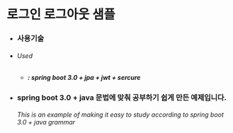 # 로그인 로그아웃 샘플
 
  * ### 사용기술
  - ###### Used
    - #####   : spring boot 3.0 + jpa + jwt + sercure


 
  * ### spring boot 3.0 + java 문법에 맞춰 공부하기 쉽게 만든 예제입니다. 
    ###### This is an example of making it easy to study according to spring boot 3.0 + java grammar
